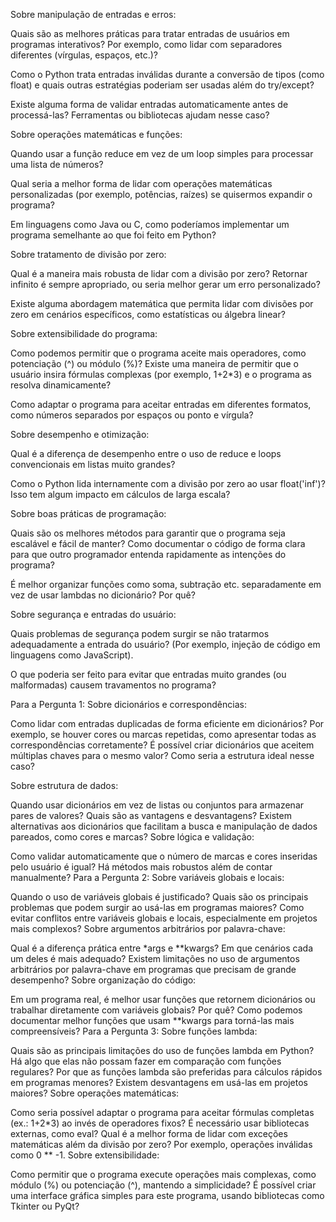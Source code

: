 Sobre manipulação de entradas e erros:

Quais são as melhores práticas para tratar entradas de usuários em programas interativos? Por exemplo, como lidar com separadores diferentes (vírgulas, espaços, etc.)?

Como o Python trata entradas inválidas durante a conversão de tipos (como float) e quais outras estratégias poderiam ser usadas além do try/except?

Existe alguma forma de validar entradas automaticamente antes de processá-las? Ferramentas ou bibliotecas ajudam nesse caso?

Sobre operações matemáticas e funções:

Quando usar a função reduce em vez de um loop simples para processar uma lista de números?

Qual seria a melhor forma de lidar com operações matemáticas personalizadas (por exemplo, potências, raízes) se quisermos expandir o programa?

Em linguagens como Java ou C, como poderíamos implementar um programa semelhante ao que foi feito em Python?

Sobre tratamento de divisão por zero:

Qual é a maneira mais robusta de lidar com a divisão por zero? Retornar infinito é sempre apropriado, ou seria melhor gerar um erro personalizado?

Existe alguma abordagem matemática que permita lidar com divisões por zero em cenários específicos, como estatísticas ou álgebra linear?

Sobre extensibilidade do programa:

Como podemos permitir que o programa aceite mais operadores, como potenciação (^) ou módulo (%)?
Existe uma maneira de permitir que o usuário insira fórmulas complexas (por exemplo, 1+2*3) e o programa as resolva dinamicamente?

Como adaptar o programa para aceitar entradas em diferentes formatos, como números separados por espaços ou ponto e vírgula?

Sobre desempenho e otimização:

Qual é a diferença de desempenho entre o uso de reduce e loops convencionais em listas muito grandes?

Como o Python lida internamente com a divisão por zero ao usar float('inf')? Isso tem algum impacto em cálculos de larga escala?

Sobre boas práticas de programação:

Quais são os melhores métodos para garantir que o programa seja escalável e fácil de manter?
Como documentar o código de forma clara para que outro programador entenda rapidamente as intenções do programa?

É melhor organizar funções como soma, subtração etc. separadamente em vez de usar lambdas no dicionário? Por quê?

Sobre segurança e entradas do usuário:

Quais problemas de segurança podem surgir se não tratarmos adequadamente a entrada do usuário? (Por exemplo, injeção de código em linguagens como JavaScript).

O que poderia ser feito para evitar que entradas muito grandes (ou malformadas) causem travamentos no programa?

Para a Pergunta 1:
Sobre dicionários e correspondências:

Como lidar com entradas duplicadas de forma eficiente em dicionários? Por exemplo, se houver cores ou marcas repetidas, como apresentar todas as correspondências corretamente?
É possível criar dicionários que aceitem múltiplas chaves para o mesmo valor? Como seria a estrutura ideal nesse caso?

Sobre estrutura de dados:

Quando usar dicionários em vez de listas ou conjuntos para armazenar pares de valores? Quais são as vantagens e desvantagens?
Existem alternativas aos dicionários que facilitam a busca e manipulação de dados pareados, como cores e marcas?
Sobre lógica e validação:

Como validar automaticamente que o número de marcas e cores inseridas pelo usuário é igual? Há métodos mais robustos além de contar manualmente?
Para a Pergunta 2:
Sobre variáveis globais e locais:

Quando o uso de variáveis globais é justificado? Quais são os principais problemas que podem surgir ao usá-las em programas maiores?
Como evitar conflitos entre variáveis globais e locais, especialmente em projetos mais complexos?
Sobre argumentos arbitrários por palavra-chave:

Qual é a diferença prática entre *args e **kwargs? Em que cenários cada um deles é mais adequado?
Existem limitações no uso de argumentos arbitrários por palavra-chave em programas que precisam de grande desempenho?
Sobre organização do código:

Em um programa real, é melhor usar funções que retornem dicionários ou trabalhar diretamente com variáveis globais? Por quê?
Como podemos documentar melhor funções que usam **kwargs para torná-las mais compreensíveis?
Para a Pergunta 3:
Sobre funções lambda:

Quais são as principais limitações do uso de funções lambda em Python? Há algo que elas não possam fazer em comparação com funções regulares?
Por que as funções lambda são preferidas para cálculos rápidos em programas menores? Existem desvantagens em usá-las em projetos maiores?
Sobre operações matemáticas:

Como seria possível adaptar o programa para aceitar fórmulas completas (ex.: 1+2*3) ao invés de operadores fixos? É necessário usar bibliotecas externas, como eval?
Qual é a melhor forma de lidar com exceções matemáticas além da divisão por zero? Por exemplo, operações inválidas como 0 ** -1.
Sobre extensibilidade:

Como permitir que o programa execute operações mais complexas, como módulo (%) ou potenciação (^), mantendo a simplicidade?
É possível criar uma interface gráfica simples para este programa, usando bibliotecas como Tkinter ou PyQt?
